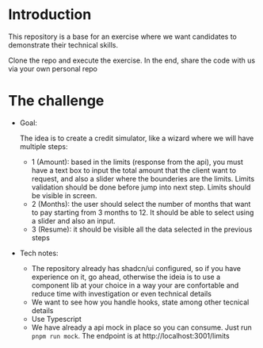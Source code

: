 # Introduction

This repository is a base for an exercise where we want candidates to demonstrate their technical skills.

Clone the repo and execute the exercise. In the end, share the code with us via your own personal repo 

# The challenge

 - Goal:
    
    The idea is to create a credit simulator, like a wizard where we will have multiple steps:
    -  1 (Amount): based in the limits (response from the api), you must have a text box to input the total amount that the client want to request, and also a slider where the bounderies are the limits. Limits validation should be done before jump into next step. Limits should be visible in screen.
    -  2 (Months): the user should select the number of months that want to pay starting from 3 months to 12. It should be able to select using a slider and also an input. 
    -  3 (Resume): it should be visible all the data selected in the previous steps

 - Tech notes:
    - The repository already has shadcn/ui configured, so if you have experience on it, go ahead, otherwise the ideia is to use a component lib at your choice in a way your are confortable and reduce time with investigation or even technical details
    - We want to see how you handle hooks, state among other tecnical details
    - Use Typescript
    - We have already a api mock in place so you can consume. Just run `pnpm run mock`. The endpoint is at http://localhost:3001/limits